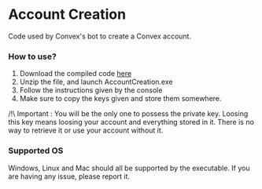 # Account Creation
Code used by Convex's bot to create a Convex account.

### How to use?

1. Download the compiled code [here]()
2. Unzip the file, and launch AccountCreation.exe
3. Follow the instructions given by the console
4. Make sure to copy the keys given and store them somewhere.

/!\ Important : You will be the only one to possess the private key. Loosing this key means loosing your account and everything stored in it. There is no way to retrieve it or use your account without it.

### Supported OS

Windows, Linux and Mac should all be supported by the executable. If you are having any issue, please report it.

